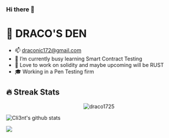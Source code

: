### Hi there 👋



# 👋 DRACO'S DEN

-  📫 draconic172@gmail.com
-  🔭 I’m currently busy learning Smart Contract Testing 
-  🌱 Love to work on solidity and maybe upcoming will be RUST
-  🎓 Working in a Pen Testing firm

 
<h2>🔥 Streak Stats</h2>

<p align="center">
  <img src="http://github-readme-streak-stats.herokuapp.com?user=draco1725&theme=dracula" alt="draco1725" />
</p>

![Cli3nt's github stats](https://github-readme-stats.vercel.app/api?username=draco1725&count_private=true&show_icons=true&theme=radical)<a href="https://github.com/draco1725">
 
 
<a href="https://github.com/devCli3nt"><img align="center" src="https://github-readme-stats.vercel.app/api/top-langs/?username=draco1725&layout=compact&theme=radical"/></a>

